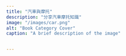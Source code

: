 ```yaml
---
title: "汽車與摩托"
description: "分享汽車摩托知識"
image: "/images/car.png" 
alt: "Book Category Cover" 
caption: "A brief description of the image"


---
```



